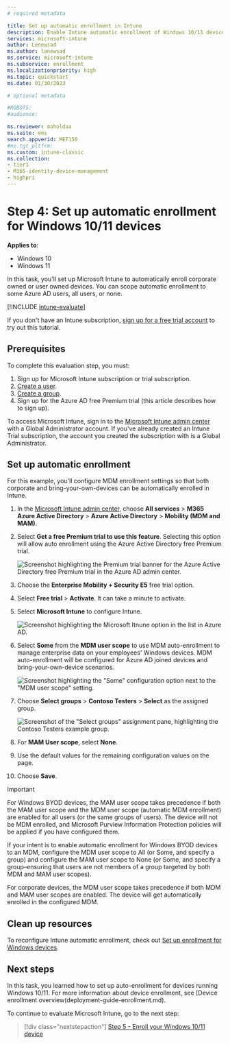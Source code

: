 ```yaml
---
# required metadata

title: Set up automatic enrollment in Intune
description: Enable Intune automatic enrollment of Windows 10/11 devices that join or register with your Azure AD. 
services: microsoft-intune
author: Lenewsad
ms.author: lanewsad
ms.service: microsoft-intune
ms.subservice: enrollment
ms.localizationpriority: high
ms.topic: quickstart
ms.date: 01/30/2023

# optional metadata

#ROBOTS:
#audience:

ms.reviewer: maholdaa
ms.suite: ems
search.appverid: MET150
#ms.tgt_pltfrm:
ms.custom: intune-classic
ms.collection:
- tier1
- M365-identity-device-management
- highpri
---
```


# Step 4: Set up automatic enrollment for Windows 10/11 devices  

**Applies to**:

- Windows 10  
- Windows 11  

In this task, you'll set up Microsoft Intune to automatically enroll corporate owned or user owned devices. You can scope automatic enrollment to some Azure AD users, all users, or none.  

[!INCLUDE [intune-evaluate](../includes/intune-evaluate.md)]

If you don't have an Intune subscription, [sign up for a free trial account](../fundamentals/free-trial-sign-up.md) to try out this tutorial.

## Prerequisites

To complete this evaluation step, you must:

1. Sign up for Microsoft Intune subscription or trial subscription.
2. [Create a user](../fundamentals/quickstart-create-user.md).
3. [Create a group](../fundamentals/quickstart-create-group.md).
4. Sign up for the Azure AD free Premium trial (this article describes how to sign up).

To access Microsoft Intune, sign in to the [Microsoft Intune admin center](https://go.microsoft.com/fwlink/?linkid=2109431) with a Global Administrator account. If you've already created an Intune Trial subscription, the account you created the subscription with is a Global Administrator.

## Set up automatic enrollment

For this example, you'll configure MDM enrollment settings so that both corporate and bring-your-own-devices can be automatically enrolled in Intune.

1. In the [Microsoft Intune admin center](https://go.microsoft.com/fwlink/?linkid=2109431), choose **All services** > **M365 Azure Active Directory** > **Azure Active Directory** > **Mobility (MDM and MAM)**.
2. Select **Get a free Premium trial to use this feature**. Selecting this option will allow auto enrollment using the Azure Active Directory free Premium trial. 

    ![Screenshot highlighting the Premium trial banner for the Azure Active Directory free Premium trial in the Azure AD admin center.](./media/quickstart-setup-auto-enrollment/quickstart-setup-auto-enrollment-01.png)

3. Choose the **Enterprise Mobility + Security E5** free trial option.
4. Select **Free trial** > **Activate**. It can take a minute to activate.

5. Select **Microsoft Intune** to configure Intune.

    ![Screenshot highlighting the Microsoft Itnune option in the list in Azure AD.](./media/quickstart-setup-auto-enrollment/quickstart-setup-auto-enrollment-03.png)

6. Select **Some** from the **MDM user scope** to use MDM auto-enrollment to manage enterprise data on your employees' Windows devices. MDM auto-enrollment will be configured for Azure AD joined devices and bring-your-own-device scenarios.

    ![Screenshot highlighting the "Some" configuration option next to the "MDM user scope" setting.](./media/quickstart-setup-auto-enrollment/quickstart-setup-auto-enrollment-04.png)

7. Choose **Select groups** > **Contoso Testers** > **Select** as the assigned group.

    ![Screenshot of the "Select groups" assignment pane, highlighting the Contoso Testers example group.](./media/quickstart-setup-auto-enrollment/quickstart-setup-auto-enrollment-05.png)

6. For **MAM User scope**, select **None**.  
7. Use the default values for the remaining configuration values on the page.    
8. Choose **Save**.

> [!IMPORTANT]
> For Windows BYOD devices, the MAM user scope takes precedence if both the MAM user scope and the MDM user scope (automatic MDM enrollment) are enabled for all users (or the same groups of users). The device will not be MDM enrolled, and Microsoft Purview Information Protection policies will be applied if you have configured them.

If your intent is to enable automatic enrollment for Windows BYOD devices to an MDM, configure the MDM user scope to All (or Some, and specify a group) and configure the MAM user scope to None (or Some, and specify a group–ensuring that users are not members of a group targeted by both MDM and MAM user scopes).

For corporate devices, the MDM user scope takes precedence if both MDM and MAM user scopes are enabled. The device will get automatically enrolled in the configured MDM.

## Clean up resources

To reconfigure Intune automatic enrollment, check out [Set up enrollment for Windows devices](windows-enroll.md).  

## Next steps

In this task, you learned how to set up auto-enrollment for devices running Windows 10/11. For more information about device enrollment, see [Device enrollment overview(deployment-guide-enrollment.md).  

To continue to evaluate Microsoft Intune, go to the next step:

> [!div class="nextstepaction"]
> [Step 5 - Enroll your Windows 10/11 device](quickstart-enroll-windows-device.md)
